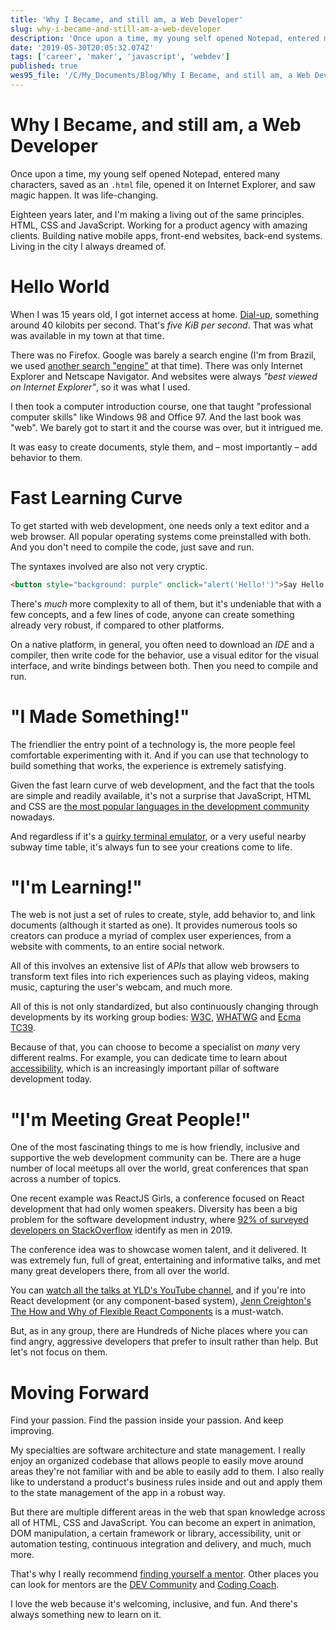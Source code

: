 ```yaml
---
title: 'Why I Became, and still am, a Web Developer'
slug: why-i-became-and-still-am-a-web-developer
description: 'Once upon a time, my young self opened Notepad, entered many characters, saved as an .html file, open...'
date: '2019-05-30T20:05:32.074Z'
tags: ['career', 'maker', 'javascript', 'webdev']
published: true
wes95_file: '/C/My_Documents/Blog/Why I Became, and still am, a Web Developer.doc'
---
```


# Why I Became, and still am, a Web Developer

Once upon a time, my young self opened Notepad, entered many characters, saved as an `.html` file, opened it on Internet Explorer, and saw magic happen. It was life-changing.

Eighteen years later, and I'm making a living out of the same principles. HTML, CSS and JavaScript. Working for a product agency with amazing clients. Building native mobile apps, front-end websites, back-end systems. Living in the city I always dreamed of.

# Hello World

When I was 15 years old, I got internet access at home. [Dial-up](https://en.wikipedia.org/wiki/Dial-up_Internet_access), something around 40 kilobits per second. That's _five KiB per second_. That was what was available in my town at that time.

There was no Firefox. Google was barely a search engine (I'm from Brazil, we used [another search "engine"](https://pt.wikipedia.org/wiki/Yahoo!_Cad%C3%AA%3F) at that time). There was only Internet Explorer and Netscape Navigator. And websites were always _"best viewed on Internet Explorer"_, so it was what I used.

I then took a computer introduction course, one that taught "professional computer skills" like Windows 98 and Office 97. And the last book was "web". We barely got to start it and the course was over, but it intrigued me.

It was easy to create documents, style them, and &ndash; most importantly &ndash; add behavior to them.

# Fast Learning Curve

To get started with web development, one needs only a text editor and a web browser. All popular operating systems come preinstalled with both. And you don't need to compile the code, just save and run.

The syntaxes involved are also not very cryptic.

```html
<button style="background: purple" onclick="alert('Hello!')">Say Hello!</button>
```

There's _much_ more complexity to all of them, but it's undeniable that with a few concepts, and a few lines of code, anyone can create something already very robust, if compared to other platforms.

On a native platform, in general, you often need to download an <dfn title="Integrated Development Environment">IDE</dfn> and a compiler, then write code for the behavior, use a visual editor for the visual interface, and write bindings between both. Then you need to compile and run.

# "I Made Something!"

The friendlier the entry point of a technology is, the more people feel comfortable experimenting with it. And if you can use that technology to build something that works, the experience is extremely satisfying.

Given the fast learn curve of web development, and the fact that the tools are simple and readily available, it's not a surprise that JavaScript, HTML and CSS are [the most popular languages in the development community](https://insights.stackoverflow.com/survey/2019#technology) nowadays.

And regardless if it's a [quirky terminal emulator](https://wes.dev/archive/2014), or a very useful nearby subway time table, it's always fun to see your creations come to life.

# "I'm Learning!"

The web is not just a set of rules to create, style, add behavior to, and link documents (although it started as one). It provides numerous tools so creators can produce a myriad of complex user experiences, from a website with comments, to an entire social network.

All of this involves an extensive list of <dfn title="Application Programming Interfaces">APIs</dfn> that allow web browsers to transform text files into rich experiences such as playing videos, making music, capturing the user's webcam, and much more.

All of this is not only standardized, but also continuously changing through developments by its working group bodies: [W3C](https://www.w3.org), [WHATWG](https://whatwg.org) and [Ecma TC39](https://www.ecma-international.org/technical-committees/tc39/).

Because of that, you can choose to become a specialist on _many_ very different realms. For example, you can dedicate time to learn about [accessibility](https://www.w3.org/WAI/standards-guidelines/wcag/), which is an increasingly important pillar of software development today.

# "I'm Meeting Great People!"

One of the most fascinating things to me is how friendly, inclusive and supportive the web development community can be. There are a huge number of local meetups all over the world, great conferences that span across a number of topics.

One recent example was ReactJS Girls, a conference focused on React development that had only women speakers. Diversity has been a big problem for the software development industry, where [92% of surveyed developers on StackOverflow](https://insights.stackoverflow.com/survey/2019#developer-profile-_-developer-role-and-gender) identify as men in 2019.

The conference idea was to showcase women talent, and it delivered. It was extremely fun, full of great, entertaining and informative talks, and met many great developers there, from all over the world.

You can [watch all the talks at YLD's YouTube channel](https://www.youtube.com/playlist?list=PLfrHCOIcmSupF372EGlyi3l4y2R7F8A3q), and if you're into React development (or any component-based system), [Jenn Creighton's The How and Why of Flexible React Components](https://www.youtube.com/watch?v=vot0nJJ2Qdo&list=PLfrHCOIcmSupF372EGlyi3l4y2R7F8A3q&index=4) is a must-watch.

But, as in any group, there are Hundreds of Niche places where you can find angry, aggressive developers that prefer to insult rather than help. But let's not focus on them.

# Moving Forward

Find your passion. Find the passion inside your passion. And keep improving.

My specialties are software architecture and state management. I really enjoy an organized codebase that allows people to easily move around areas they're not familiar with and be able to easily add to them. I also really like to understand a product's business rules inside and out and apply them to the state management of the app in a robust way.

But there are multiple different areas in the web that span knowledge across all of HTML, CSS and JavaScript. You can become an expert in animation, DOM manipulation, a certain framework or library, accessibility, unit or automation testing, continuous integration and delivery, and much, much more.

That's why I really recommend [finding yourself a mentor](https://learntocodewith.me/posts/coding-mentor/). Other places you can look for mentors are the [DEV Community](https://dev.to/) and [Coding Coach](https://mentors.codingcoach.io).

I love the web because it's welcoming, inclusive, and fun. And there's always something new to learn on it.

